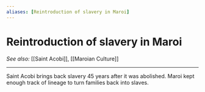 ```yaml
---
aliases: [Reintroduction of slavery in Maroi]
---
```

# Reintroduction of slavery in Maroi
*See also:* [[Saint Acobi]], [[Maroian Culture]]
___
Saint Acobi brings back slavery 45 years after it was abolished.
Maroi kept enough track of lineage to turn families back into slaves.

